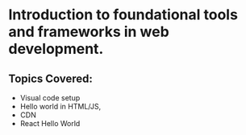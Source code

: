 # Introduction to foundational tools and frameworks in web development.

## Topics Covered:
- Visual code setup
- Hello world in HTML/JS,
- CDN
- React Hello World
